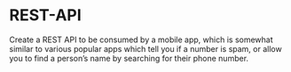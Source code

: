 # REST-API
Create a REST API to be consumed by a mobile app, which is somewhat similar to various popular apps which tell you if a number is spam, or allow you to find a person’s name by searching for their phone number.
